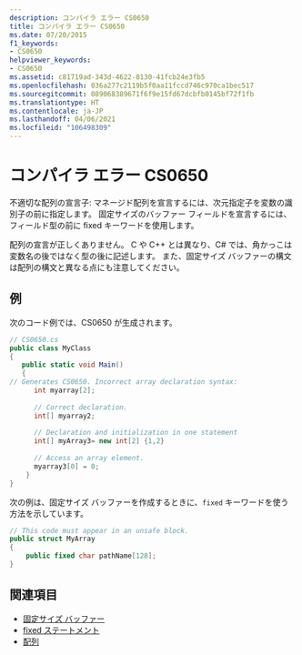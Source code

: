 ```yaml
---
description: コンパイラ エラー CS0650
title: コンパイラ エラー CS0650
ms.date: 07/20/2015
f1_keywords:
- CS0650
helpviewer_keywords:
- CS0650
ms.assetid: c81719ad-343d-4622-8130-41fcb24e3fb5
ms.openlocfilehash: 036a277c2119b5f0aa11fccd746c970ca1bec517
ms.sourcegitcommit: 089068389671f6f9e15fd67dcbfb0145bf72f1fb
ms.translationtype: HT
ms.contentlocale: ja-JP
ms.lasthandoff: 04/06/2021
ms.locfileid: "106498309"
---
```

# <a name="compiler-error-cs0650"></a>コンパイラ エラー CS0650

不適切な配列の宣言子: マネージド配列を宣言するには、次元指定子を変数の識別子の前に指定します。 固定サイズのバッファー フィールドを宣言するには、フィールド型の前に fixed キーワードを使用します。  
  
 配列の宣言が正しくありません。 C や C++ とは異なり、C# では、角かっこは変数名の後ではなく型の後に記述します。 また、固定サイズ バッファーの構文は配列の構文と異なる点にも注意してください。  
  
## <a name="example"></a>例

 次のコード例では、CS0650 が生成されます。  
  
```csharp  
// CS0650.cs  
public class MyClass  
{  
   public static void Main()  
   {  
// Generates CS0650. Incorrect array declaration syntax:  
      int myarray[2];
  
      // Correct declaration.  
      int[] myarray2;  
  
      // Declaration and initialization in one statement  
      int[] myArray3= new int[2] {1,2}  
  
      // Access an array element.  
      myarray3[0] = 0;  
    }  
}  
```  
  
 次の例は、固定サイズ バッファーを作成するときに、`fixed` キーワードを使う方法を示しています。  
  
```csharp  
// This code must appear in an unsafe block.
public struct MyArray
{  
    public fixed char pathName[128];  
}  
```  
  
## <a name="see-also"></a>関連項目

- [固定サイズ バッファー](../unsafe-code.md#fixed-size-buffers)
- [fixed ステートメント](../keywords/fixed-statement.md)
- [配列](../../programming-guide/arrays/index.md)
